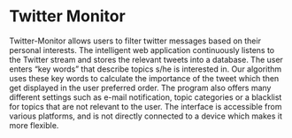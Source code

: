 # Twitter Monitor


Twitter-Monitor allows users to filter twitter messages based on their personal interests. The intelligent web application continuously listens to the Twitter stream and stores the relevant tweets into a database. The user enters “key words” that describe topics s/he is interested in. Our algorithm uses these key words to calculate the importance of the tweet which then get displayed in the user preferred order. The program also offers many different settings such as e-mail notification, topic categories or a blacklist for topics that are not relevant to the user. The interface is accessible from various platforms, and is not directly connected to a device which makes it more flexible.  
